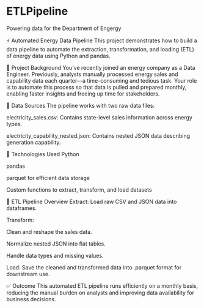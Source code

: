 # ETLPipeline
Powering data for the Department of Engergy

⚡ Automated Energy Data Pipeline
This project demonstrates how to build a data pipeline to automate the extraction, transformation, and loading (ETL) of energy data using Python and pandas.

🏢 Project Background
You've recently joined an energy company as a Data Engineer. Previously, analysts manually processed energy sales and capability data each quarter—a time-consuming and tedious task. Your role is to automate this process so that data is pulled and prepared monthly, enabling faster insights and freeing up time for stakeholders.

📂 Data Sources
The pipeline works with two raw data files:

electricity_sales.csv: Contains state-level sales information across energy types.

electricity_capability_nested.json: Contains nested JSON data describing generation capability.

🔧 Technologies Used
Python

pandas

parquet for efficient data storage

Custom functions to extract, transform, and load datasets

🧱 ETL Pipeline Overview
Extract: Load raw CSV and JSON data into dataframes.

Transform:

Clean and reshape the sales data.

Normalize nested JSON into flat tables.

Handle data types and missing values.

Load: Save the cleaned and transformed data into .parquet format for downstream use.

✅ Outcome
This automated ETL pipeline runs efficiently on a monthly basis, reducing the manual burden on analysts and improving data availability for business decisions.

